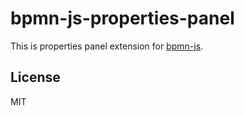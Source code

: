# bpmn-js-properties-panel

This is properties panel extension for [bpmn-js](https://github.com/bpmn-io/bpmn-js).


## License

MIT

